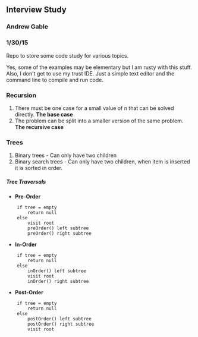 ## Interview Study
### Andrew Gable
### 1/30/15

Repo to store some code study for various topics. 

Yes, some of the examples may be elementary but I am rusty with this stuff. Also, I don't get to use my trust IDE. Just a simple text editor and the command line to compile and run code. 

### Recursion 
1. There must be one case for a small value of n that can be solved directly. **The base case**
2. The problem can be split into a smaller version of the same problem. **The recursive case**

### Trees
1. Binary trees - Can only have two children
2. Binary search trees - Can only have two children, when item is inserted it is sorted in order. 

##### Tree Traversals 
- **Pre-Order**
```
    if tree = empty
        return null
    else 
        visit root 
        preOrder() left subtree 
        preOrder() right subtree
```
- **In-Order**
```
    if tree = empty
        return null
    else 
        inOrder() left subtree
        visit root
        inOrder() right subtree
```
- **Post-Order**
```
    if tree = empty
        return null
    else 
        postOrder() left subtree
        postOrder() right subtree
        visit root
```



